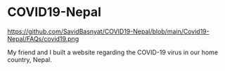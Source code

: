 # COVID19-Nepal


https://github.com/SavidBasnyat/COVID19-Nepal/blob/main/Covid19-Nepal/FAQs/covid19.png

My friend and I built a website regarding the COVID-19 virus in our home country, Nepal. 